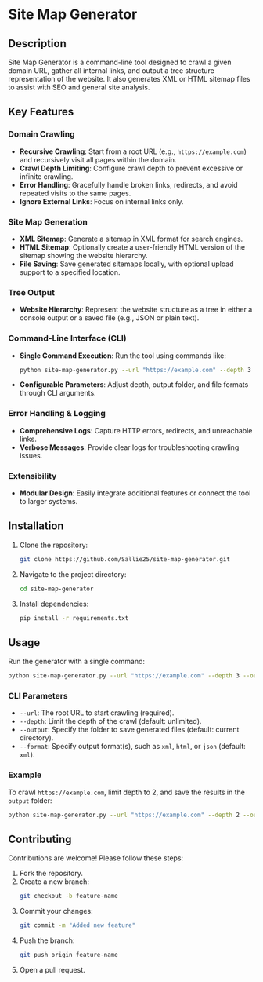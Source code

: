# Site Map Generator

## Description
Site Map Generator is a command-line tool designed to crawl a given domain URL, gather all internal links, and output a tree structure representation of the website. It also generates XML or HTML sitemap files to assist with SEO and general site analysis.

## Key Features

### Domain Crawling
- **Recursive Crawling**: Start from a root URL (e.g., `https://example.com`) and recursively visit all pages within the domain.
- **Crawl Depth Limiting**: Configure crawl depth to prevent excessive or infinite crawling.
- **Error Handling**: Gracefully handle broken links, redirects, and avoid repeated visits to the same pages.
- **Ignore External Links**: Focus on internal links only.

### Site Map Generation
- **XML Sitemap**: Generate a sitemap in XML format for search engines.
- **HTML Sitemap**: Optionally create a user-friendly HTML version of the sitemap showing the website hierarchy.
- **File Saving**: Save generated sitemaps locally, with optional upload support to a specified location.

### Tree Output
- **Website Hierarchy**: Represent the website structure as a tree in either a console output or a saved file (e.g., JSON or plain text).

### Command-Line Interface (CLI)
- **Single Command Execution**: Run the tool using commands like:
  ```bash
  python site-map-generator.py --url "https://example.com" --depth 3
  ```
- **Configurable Parameters**: Adjust depth, output folder, and file formats through CLI arguments.

### Error Handling & Logging
- **Comprehensive Logs**: Capture HTTP errors, redirects, and unreachable links.
- **Verbose Messages**: Provide clear logs for troubleshooting crawling issues.

### Extensibility
- **Modular Design**: Easily integrate additional features or connect the tool to larger systems.

## Installation

1. Clone the repository:
   ```bash
   git clone https://github.com/Sallie25/site-map-generator.git
   ```
2. Navigate to the project directory:
   ```bash
   cd site-map-generator
   ```
3. Install dependencies:
   ```bash
   pip install -r requirements.txt
   ```

## Usage

Run the generator with a single command:
```bash
python site-map-generator.py --url "https://example.com" --depth 3 --output ./sitemaps
```

### CLI Parameters
- `--url`: The root URL to start crawling (required).
- `--depth`: Limit the depth of the crawl (default: unlimited).
- `--output`: Specify the folder to save generated files (default: current directory).
- `--format`: Specify output format(s), such as `xml`, `html`, or `json` (default: `xml`).

### Example
To crawl `https://example.com`, limit depth to 2, and save the results in the `output` folder:
```bash
python site-map-generator.py --url "https://example.com" --depth 2 --output ./output --format xml html
```

## Contributing

Contributions are welcome! Please follow these steps:
1. Fork the repository.
2. Create a new branch:
   ```bash
   git checkout -b feature-name
   ```
3. Commit your changes:
   ```bash
   git commit -m "Added new feature"
   ```
4. Push the branch:
   ```bash
   git push origin feature-name
   ```
5. Open a pull request.





